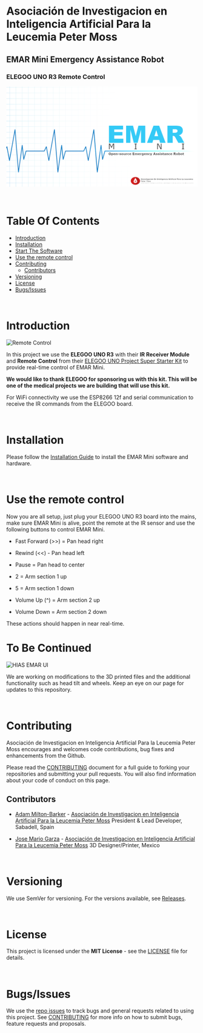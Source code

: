 # Asociación de Investigacion en Inteligencia Artificial Para la Leucemia Peter Moss
## EMAR Mini Emergency Assistance Robot
### ELEGOO UNO R3 Remote Control
[![EMAR Mini Emergency Assistance Robot](../../Media/Images/EMAR-Mini.png)](https://github.com/LeukemiaAiResearch/EMAR-Mini)

&nbsp;

# Table Of Contents

- [Introduction](#introduction)
- [Installation](#installation)
- [Start The Software](#start-the-software)
- [Use the remote control](#use-the-remote-control)
- [Contributing](#contributing)
    - [Contributors](#contributors)
- [Versioning](#versioning)
- [License](#license)
- [Bugs/Issues](#bugs-issues)

&nbsp;

# Introduction

![Remote Control](Media/Images/EMAR-Mini-Remote-Control.jpg)

 In this project we use the **ELEGOO UNO R3** with their **IR Receiver Module** and **Remote Control** from their [ELEGOO UNO Project Super Starter Kit](https://www.amazon.es/ELEGOO-Iniciaci%C3%B3n-Alimentaci%C3%B3n-Servomotor-Desarrollo/dp/B01MXGST4I "ELEGOO UNO Project Super Starter Kit") to provide real-time control of EMAR Mini.

 **We would like to thank ELEGOO for sponsoring us with this kit. This will be one of the medical projects we are building that will use this kit.**

 For WiFi connectivity we use the ESP8266 12f and serial communication to receive the IR commands from the ELEGOO board.

&nbsp;

# Installation

Please follow the [Installation Guide](Documentation/Installation.md) to install the EMAR Mini software and hardware.

&nbsp;

# Use the remote control

Now you are all setup, just plug your ELEGOO UNO R3 board into the mains, make sure EMAR Mini is alive, point the remote at the IR sensor and use the following buttons to control EMAR Mini.

- Fast Forward (>>) = Pan head right
- Rewind (<<) - Pan head left
- Pause = Pan head to center

- 2 = Arm section 1 up
- 5 = Arm section 1 down
- Volume Up (^) = Arm section 2 up
- Volume Down = Arm section 2 down

These actions should happen in near real-time.

# To Be Continued

![HIAS EMAR UI](../../Media/Images/emar-mini-v1.png)

We are working on modifications to the 3D printed files and the additional functionality such as head tilt and wheels. Keep an eye on our page for updates to this repository.

&nbsp;

# Contributing

Asociación de Investigacion en Inteligencia Artificial Para la Leucemia Peter Moss encourages and welcomes code contributions, bug fixes and enhancements from the Github.

Please read the [CONTRIBUTING](../../../CONTRIBUTING.md "CONTRIBUTING") document for a full guide to forking your repositories and submitting your pull requests. You will also find information about your code of conduct on this page.

## Contributors

- [Adam Milton-Barker](https://www.leukemiaairesearch.com/association/volunteers/adam-milton-barker "Adam Milton-Barker") - [Asociación de Investigacion en Inteligencia Artificial Para la Leucemia Peter Moss](https://www.leukemiaairesearch.com "Asociación de Investigacion en Inteligencia Artificial Para la Leucemia Peter Moss") President & Lead Developer, Sabadell, Spain

- [Jose Mario Garza](https://www.leukemiaairesearch.com/association/volunteers/jose-mario-garza "Jose Mario Garza") - [Asociación de Investigacion en Inteligencia Artificial Para la Leucemia Peter Moss](https://www.leukemiaairesearch.com "Asociación de Investigacion en Inteligencia Artificial Para la Leucemia Peter Moss") 3D Designer/Printer, Mexico

&nbsp;

# Versioning

We use SemVer for versioning. For the versions available, see [Releases](../../../releases "Releases").

&nbsp;

# License

This project is licensed under the **MIT License** - see the [LICENSE](../../../LICENSE "LICENSE") file for details.

&nbsp;

# Bugs/Issues

We use the [repo issues](../../../issues "repo issues") to track bugs and general requests related to using this project. See [CONTRIBUTING](../../../CONTRIBUTING.md "CONTRIBUTING") for more info on how to submit bugs, feature requests and proposals.